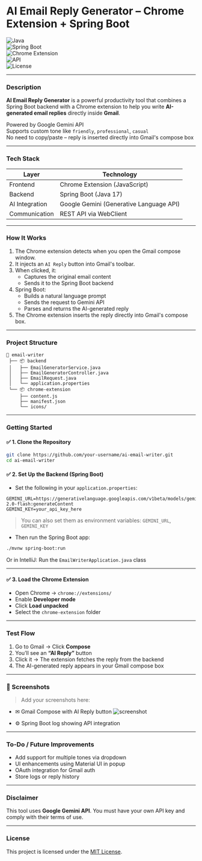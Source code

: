 
# AI Email Reply Generator – Chrome Extension + Spring Boot

![Java](https://img.shields.io/badge/Java-17-blue?logo=java)  
![Spring Boot](https://img.shields.io/badge/SpringBoot-3.2-green?logo=spring)  
![Chrome Extension](https://img.shields.io/badge/Chrome%20Extension-enabled-brightgreen?logo=googlechrome)  
![API](https://img.shields.io/badge/Backend-REST%20API-orange)  
![License](https://img.shields.io/badge/License-MIT-lightgrey)

---

### Description

**AI Email Reply Generator** is a powerful productivity tool that combines a Spring Boot backend with a Chrome extension to help you write **AI-generated email replies** directly inside **Gmail**.

Powered by Google Gemini API  
Supports custom tone like `friendly`, `professional`, `casual`  
No need to copy/paste – reply is inserted directly into Gmail's compose box

---

### Tech Stack

| Layer          | Technology            |
|----------------|------------------------|
| Frontend       | Chrome Extension (JavaScript) |
| Backend        | Spring Boot (Java 17)         |
| AI Integration | Google Gemini (Generative Language API) |
| Communication  | REST API via WebClient        |

---

### How It Works

1. The Chrome extension detects when you open the Gmail compose window.
2. It injects an `AI Reply` button into Gmail's toolbar.
3. When clicked, it:
   - Captures the original email content
   - Sends it to the Spring Boot backend
4. Spring Boot:
   - Builds a natural language prompt
   - Sends the request to Gemini API
   - Parses and returns the AI-generated reply
5. The Chrome extension inserts the reply directly into Gmail's compose box.

---

### Project Structure

```
📁 email-writer
 ├── 📦 backend
 │   ├── EmailGeneratorService.java
 │   ├── EmailGeneratorController.java
 │   ├── EmailRequest.java
 │   └── application.properties
 └── 📦 chrome-extension
     ├── content.js
     ├── manifest.json
     └── icons/
```

---

### Getting Started

#### ✅ 1. Clone the Repository

```bash
git clone https://github.com/your-username/ai-email-writer.git
cd ai-email-writer
```

#### ✅ 2. Set Up the Backend (Spring Boot)

- Set the following in your `application.properties`:

```properties
GEMINI_URL=https://generativelanguage.googleapis.com/v1beta/models/gemini-2.0-flash:generateContent
GEMINI_KEY=your_api_key_here
```

> You can also set them as environment variables: `GEMINI_URL`, `GEMINI_KEY`

- Then run the Spring Boot app:

```bash
./mvnw spring-boot:run
```

Or in IntelliJ: Run the `EmailWriterApplication.java` class

---

#### ✅ 3. Load the Chrome Extension

- Open Chrome → `chrome://extensions/`
- Enable **Developer mode**
- Click **Load unpacked**
- Select the `chrome-extension` folder

---

### Test Flow

1. Go to Gmail → Click **Compose**
2. You’ll see an **“AI Reply”** button
3. Click it → The extension fetches the reply from the backend
4. The AI-generated reply appears in your Gmail compose box

---

### 📸 Screenshots

> Add your screenshots here:
- ✉ Gmail Compose with AI Reply button
![screenshot](.Screenshots\Reply_button.png)

- ⚙ Spring Boot log showing API integration

---

### To-Do / Future Improvements

- Add support for multiple tones via dropdown
- UI enhancements using Material UI in popup
- OAuth integration for Gmail auth
- Store logs or reply history

---

### Disclaimer

This tool uses **Google Gemini API**. You must have your own API key and comply with their terms of use.

---

### License

This project is licensed under the [MIT License](LICENSE).
